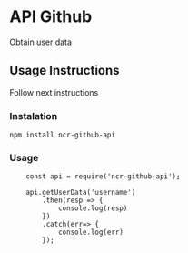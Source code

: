 # API Github

Obtain user data

## Usage Instructions
Follow next instructions

### Instalation
```
npm install ncr-github-api
```

### Usage
```
    const api = require('ncr-github-api');

    api.getUserData('username')
        .then(resp => {
            console.log(resp)
        })
        .catch(err=> {
            console.log(err)
        });
```
